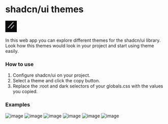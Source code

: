 # shadcn/ui themes
<p align="left">
<a href="https://ui.shadcn.com/" target="_blank" rel="noreferrer"><img src="readme_files/shadcn-ui.png" width="36" height="36" alt="shadcn/ui" /></a>
</p>
In this web app you can explore different themes for the shadcn/ui library. Look how this themes would look in your project and start using theme easily.

### How to use
1. Configure shadcn/ui on your project.<br />
2. Select a theme and click the copy button. <br />
3. Replace the :root and dark selectors of your globals.css with the values you copied.

### Examples

![image](https://github.com/ZeberMVP/shadcn-ui-themes/assets/106594858/1a64acfa-e5de-44fa-857b-042521f2ddce)
![image](https://github.com/ZeberMVP/shadcn-ui-themes/assets/106594858/c88dcc7e-4bf6-4622-a0b2-b90d48304ebb)
![image](https://github.com/ZeberMVP/shadcn-ui-themes/assets/106594858/0c5ea804-0811-4ceb-9466-a89e7dc330f7)
![image](https://github.com/ZeberMVP/shadcn-ui-themes/assets/106594858/fb75cdf5-2532-4699-a9fc-ddca5d91e3b3)
![image](https://github.com/ZeberMVP/shadcn-ui-themes/assets/106594858/fa9ca6b7-6a94-4af7-a2d2-db42b10f58de)
![image](https://github.com/ZeberMVP/shadcn-ui-themes/assets/106594858/4a36feec-be2a-463f-a648-9404a8b90293)
